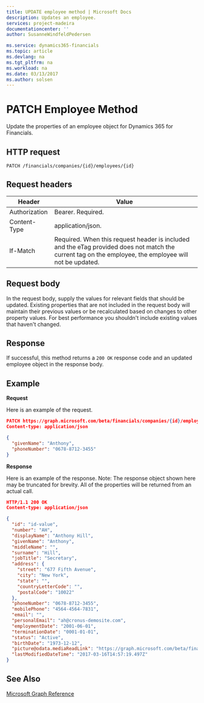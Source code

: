 ```yaml
---
title: UPDATE employee method | Microsoft Docs
description: Updates an employee.
services: project-madeira
documentationcenter: ''
author: SusanneWindfeldPedersen

ms.service: dynamics365-financials
ms.topic: article
ms.devlang: na
ms.tgt_pltfrm: na
ms.workload: na
ms.date: 03/13/2017
ms.author: solsen
---
```


# PATCH Employee Method
Update the properties of an employee object for Dynamics 365 for Financials.


## HTTP request

```
PATCH /financials/companies/{id}/employees/{id}
```

## Request headers
|Header|Value|
|------|-----|
|Authorization  |Bearer. Required. |
|Content-Type   |application/json. |
|If-Match       |Required. When this request header is included and the eTag provided does not match the current tag on the employee, the employee will not be updated. |

## Request body
In the request body, supply the values for relevant fields that should be updated. Existing properties that are not included in the request body will maintain their previous values or be recalculated based on changes to other property values. For best performance you shouldn't include existing values that haven't changed.

## Response
If successful, this method returns a ```200 OK``` response code and an updated employee object in the response body.

## Example

**Request**

Here is an example of the request.

```json
PATCH https://graph.microsoft.com/beta/financials/companies/{id}/employees{id}
Content-type: application/json

{
  "givenName": "Anthony",
  "phoneNumber": "0678-8712-3455"
}
```

**Response**

Here is an example of the response. Note: The response object shown here may be truncated for brevity. All of the properties will be returned from an actual call.

```json
HTTP/1.1 200 OK
Content-type: application/json

{
  "id": "id-value",
  "number": "AH",
  "displayName": "Anthony Hill",
  "givenName": "Anthony",
  "middleName": "",
  "surname": "Hill",
  "jobTitle": "Secretary",
  "address": {
    "street": "677 Fifth Avenue",
    "city": "New York",
    "state": "",
    "countryLetterCode": "",
    "postalCode": "10022"
  },
  "phoneNumber": "0678-8712-3455",
  "mobilePhone": "4564-4564-7831",
  "email": "",
  "personalEmail": "ah@cronus-demosite.com",
  "employmentDate": "2001-06-01",
  "terminationDate": "0001-01-01",
  "status": "Active",
  "birthDate": "1973-12-12",
  "picture@odata.mediaReadLink": "https://graph.microsoft.com/beta/financials/companies/{id}/employees/{id}/picture",
  "lastModifiedDateTime": "2017-03-16T14:57:19.497Z" 
}
```


## See Also
[Microsoft Graph Reference](../api/dynamics_graph_reference.md)  
